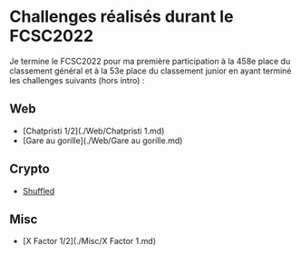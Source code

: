 # Challenges réalisés durant le FCSC2022

Je termine le FCSC2022 pour ma première participation à la 458e place du classement général et à la 53e place du classement junior en ayant terminé les challenges suivants (hors intro) :
## Web
- [Chatpristi 1/2](./Web/Chatpristi 1.md)
- [Gare au gorille](./Web/Gare au gorille.md)
## Crypto
- [Shuffled](./Crypto/Shuffled.md)
## Misc
- [X Factor 1/2](./Misc/X Factor 1.md)
